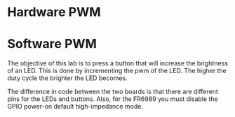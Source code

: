 # Hardware PWM
# Software PWM
The objective of this lab is to press a button that will increase the brightness of an LED. This is done by incrementing the pwm of the LED. The higher the duty cycle the brighter the LED becomes. 

The difference in code between the two boards is that there are different pins for the LEDs and buttons. Also, for the FR6989 you must disable the GPIO power-on default high-impedance mode. 
